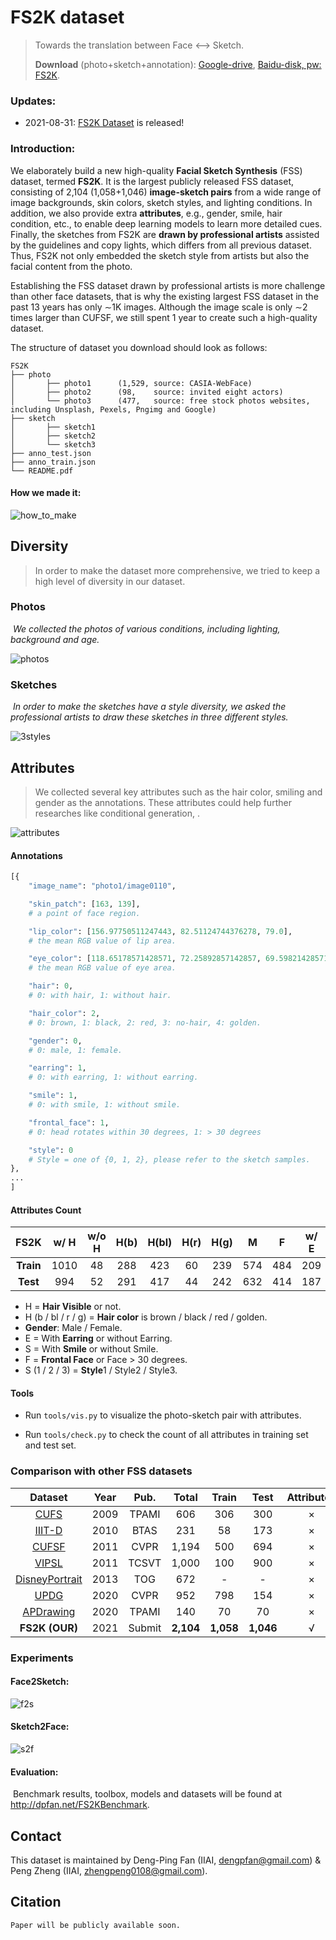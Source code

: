 # FS2K dataset

> Towards the translation between Face <--> Sketch.
>
> **Download** (photo+sketch+annotation): [Google-drive](https://drive.google.com/file/d/1saIMhQ3dc5_ftkfGmBPbCluRn_zy7QQp/view?usp=sharing), [Baidu-disk, pw: FS2K](https://pan.baidu.com/s/1eJVNPlGRbCc2zSp4iO8bVw).

### Updates:

+ 2021-08-31: [FS2K Dataset](https://github.com/DengPingFan/FS2K) is released!

### Introduction:

We elaborately build a new high-quality **Facial Sketch Synthesis** (FSS) dataset, termed **FS2K**. It is the largest publicly released FSS dataset, consisting of 2,104 (1,058+1,046) **image-sketch pairs** from a wide range of image backgrounds, skin colors, sketch styles, and lighting conditions. In addition, we also provide extra **attributes**, e.g., gender, smile, hair condition, etc., to enable deep learning models to learn more detailed cues. Finally, the sketches from FS2K are **drawn by professional artists** assisted by the guidelines and copy lights, which differs from all previous dataset. Thus, FS2K not only embedded the sketch style from artists but also the facial content from the photo.

Establishing the FSS dataset drawn by professional artists is more challenge than other face datasets, that is why the existing largest FSS dataset in the past 13 years has only ∼1K images. Although the image scale is only ∼2 times larger than CUFSF, we still spent 1 year to create such a high-quality dataset.

The structure of dataset you download should look as follows:

```
FS2K
├── photo
│       ├── photo1		(1,529, source: CASIA-WebFace)
│       ├── photo2		(98,    source: invited eight actors)
│       └── photo3		(477,   source: free stock photos websites, including Unsplash, Pexels, Pngimg and Google)
├── sketch
│       ├── sketch1
│       ├── sketch2
│       └── sketch3
├── anno_test.json
├── anno_train.json
└── README.pdf
```

#### 	How we made it:

![how_to_make](README.assets/how_to_make.png)



## Diversity

> In order to make the dataset more comprehensive, we tried to keep a high level of diversity in our dataset.

### 	Photos

​		*We collected the photos of various conditions, including lighting, background and age.*

![photos](README.assets/photos.png)

### 	Sketches

​		*In order to make the sketches have a style diversity, we asked the professional artists to draw these sketches in three different styles.*

<img src="README.assets/3styles.png" alt="3styles"  />

## Attributes

> We collected several key attributes such as the hair color, smiling and gender as the annotations. These attributes could help further researches like conditional generation, .

![attributes](README.assets/attributes.png)

#### Annotations

```python
[{
	"image_name": "photo1/image0110",

	"skin_patch": [163, 139],
	# a point of face region.

	"lip_color": [156.97750511247443, 82.51124744376278, 79.0],
	# the mean RGB value of lip area.

	"eye_color": [118.65178571428571, 72.25892857142857, 69.59821428571429],
	# the mean RGB value of eye area.

	"hair": 0,
	# 0: with hair, 1: without hair.

	"hair_color": 2,
	# 0: brown, 1: black, 2: red, 3: no-hair, 4: golden.

	"gender": 0,
	# 0: male, 1: female.

	"earring": 1,
	# 0: with earring, 1: without earring.

	"smile": 1,
	# 0: with smile, 1: without smile.

	"frontal_face": 1,
	# 0: head rotates within 30 degrees, 1: > 30 degrees

	"style": 0
	# Style = one of {0, 1, 2}, please refer to the sketch samples.
},
...
]
```

#### Attributes Count

|   FS2K    | w/ H | w/o H | H(b) | H(bl) | H(r) | H(g) |  M   |  F   | w/ E | w/o E | w/ S | w/o S | w/ F | w/o F |  S1  |  S2  |  S3  |
| :-------: | :--: | :---: | :--: | :---: | :--: | :--: | :--: | :--: | :--: | :---: | :--: | :---: | :--: | :---: | :--: | :--: | :--: |
| **Train** | 1010 |  48   | 288  |  423  |  60  | 239  | 574  | 484  | 209  |  849  | 645  |  413  | 917  |  141  | 357  | 351  | 350  |
| **Test**  | 994  |  52   | 291  |  417  |  44  | 242  | 632  | 414  | 187  |  859  | 670  |  376  | 872  |  174  | 619  | 381  |  46  |

+ H = **Hair Visible** or not.
+ H (b / bl / r / g) = **Hair color** is brown / black / red / golden.
+ **Gender**: Male / Female.
+ E = With **Earring** or without Earring.
+ S = With **Smile** or without Smile.
+ F = **Frontal Face** or Face > 30 degrees.
+ S (1 / 2 / 3) = **Style**1 / Style2 / Style3.

#### Tools

+ Run `tools/vis.py`  to visualize the photo-sketch pair with attributes.

+ Run `tools/check.py` to check the count of all attributes in training set and test set.



### Comparison with other FSS datasets

|                           Dataset                            | Year |  Pub.  |   Total   |   Train   |   Test    | Attributes | Public | Paired |
| :----------------------------------------------------------: | :--: | :----: | :-------: | :-------: | :-------: | :--------: | :----: | :----: |
|  [CUFS](http://mmlab.ie.cuhk.edu.hk/archive/2009/Face.pdf)   | 2009 | TPAMI  |    606    |    306    |    300    |     ×      |   √    |   √    |
| [IIIT-D](http://www.iab-rubric.org/papers/BTAS10-Sketch.pdf) | 2010 |  BTAS  |    231    |    58     |    173    |     ×      |   ×    |   √    |
| [CUFSF](http://mmlab.ie.cuhk.edu.hk/archive/2011/CITE_final.pdf) | 2011 |  CVPR  |   1,194   |    500    |    694    |     ×      |   √    |   √    |
| [VIPSL](https://nannanwang.github.io/My_Papers/TCSVT2012.pdf) | 2011 | TCSVT  |   1,000   |    100    |    900    |     ×      |   ×    |   √    |
| [DisneyPortrait](https://studios.disneyresearch.com/wp-content/uploads/2019/03/Style-and-Abstraction-in-Portrait-Sketching.pdf) | 2013 |  TOG   |    672    |     -     |     -     |     ×      |   ×    |   √    |
| [UPDG](https://openaccess.thecvf.com/content_CVPR_2020/papers/Yi_Unpaired_Portrait_Drawing_Generation_via_Asymmetric_Cycle_Mapping_CVPR_2020_paper.pdf) | 2020 |  CVPR  |    952    |    798    |    154    |     ×      |   ×    |   √    |
| [APDrawing](https://openaccess.thecvf.com/content_CVPR_2019/papers/Yi_APDrawingGAN_Generating_Artistic_Portrait_Drawings_From_Face_Photos_With_Hierarchical_CVPR_2019_paper.pdf) | 2020 | TPAMI  |    140    |    70     |    70     |     ×      |   ×    |   ×    |
|                        **FS2K (OUR)**                        | 2021 | Submit | **2,104** | **1,058** | **1,046** |     √      |   √    |   √    |



### Experiments

#### Face2Sketch:

![f2s](README.assets/f2s.png)

#### Sketch2Face:

![s2f](README.assets/s2f.png)

#### 	Evaluation:

​		Benchmark results, toolbox, models and datasets will be found at http://dpfan.net/FS2KBenchmark.

## Contact

This dataset is maintained by Deng-Ping Fan (IIAI, dengpfan@gmail.com) & Peng Zheng (IIAI, zhengpeng0108@gmail.com).

## Citation

```latex
Paper will be publicly available soon.
```

